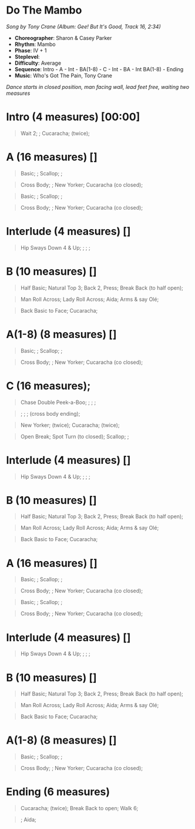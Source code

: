 # Do The Mambo
*Song by Tony Crane (Album: Gee! But It's Good, Track 16, 2:34)*
 
* **Choreographer**: Sharon & Casey Parker
* **Rhythm**: Mambo
* **Phase**: IV + 1
* **Steplevel**: 
* **Difficulty**: Average
* **Sequence**: Intro - A - Int - BA(1-8) - C - Int - BA - Int BA(1-8) - Ending
* **Music**: Who's Got The Pain, Tony Crane
 
*Dance starts in closed position, man facing wall, lead feet free, waiting two measures*
 
# Intro (4 measures) [00:00]

> Wait 2; ; Cucaracha; (twice);

# A (16 measures) []

> Basic; ; Scallop; ;

> Cross Body; ; New Yorker; Cucaracha (co closed);

> Basic; ; Scallop; ;

> Cross Body; ; New Yorker; Cucaracha (co closed);

# Interlude (4 measures) []

> Hip Sways Down 4 & Up; ; ; ;

# B (10 measures) []

> Half Basic; Natural Top 3; Back 2, Press; Break Back (to half open);

> Man Roll Across; Lady Roll Across; Aida; Arms & say Olé; 

> Back Basic to Face; Cucaracha;

# A(1-8) (8 measures) []

> Basic; ; Scallop; ;

> Cross Body; ; New Yorker; Cucaracha (co closed);

# C (16 measures);

> Chase Double Peek-a-Boo; ; ; ; 

> ; ; ; (cross body ending);

> New Yorker; (twice); Cucaracha; (twice); 

> Open Break; Spot Turn (to closed); Scallop; ;

# Interlude (4 measures) []

> Hip Sways Down 4 & Up; ; ; ;

# B (10 measures) []

> Half Basic; Natural Top 3; Back 2, Press; Break Back (to half open);

> Man Roll Across; Lady Roll Across; Aida; Arms & say Olé; 

> Back Basic to Face; Cucaracha;

# A (16 measures) []

> Basic; ; Scallop; ;

> Cross Body; ; New Yorker; Cucaracha (co closed);

> Basic; ; Scallop; ;

> Cross Body; ; New Yorker; Cucaracha (co closed);

# Interlude (4 measures) []

> Hip Sways Down 4 & Up; ; ; ;

# B (10 measures) []

> Half Basic; Natural Top 3; Back 2, Press; Break Back (to half open);

> Man Roll Across; Lady Roll Across; Aida; Arms & say Olé; 

> Back Basic to Face; Cucaracha;

# A(1-8) (8 measures) []

> Basic; ; Scallop; ;

> Cross Body; ; New Yorker; Cucaracha (co closed);

# Ending (6 measures)

> Cucaracha; (twice); Break Back to open; Walk 6; 

> ; Aida; 